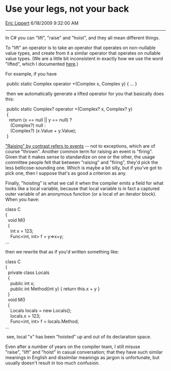 <div id="page">

# Use your legs, not your back

[Eric Lippert](https://social.msdn.microsoft.com/profile/Eric%20Lippert) 6/18/2009 9:32:00 AM

-----

<div id="content">

<div class="mine">

In C\# you can "lift", "raise" and "hoist", and they all mean different things.

To "lift" an operator is to take an operator that operates on non-nullable value types, and create from it a similar operator that operates on nullable value types. (We are a little bit inconsistent in exactly how we use the word "lifted", which I documented [here](http://blogs.msdn.com/ericlippert/archive/2007/06/27/what-exactly-does-lifted-mean.aspx).)

For example, if you have

<span class="code"> </span>

 public static Complex operator +(Complex x, Complex y) { ... }

 then we automatically generate a lifted operator for you that basically does this:

<span class="code"> </span>

 public static Complex? operator +(Complex? x, Complex? y)   
 {  
   return (x == null || y == null) ?  
    (Complex?) null :   
    (Complex?) (x.Value + y.Value);  
 }

["Raising" by contrast refers to events](http://msdn.microsoft.com/en-us/library/wkzf914z\(VS.71\).aspx) -- not to exceptions, which are of course "thrown". Another common term for raising an event is "firing". Given that it makes sense to standardize on one or the other, the usage committee people felt that between "raising" and "firing", they'd pick the less bellicose-sounding one. Which is maybe a bit silly, but if you've got to pick one, then I suppose that's as good a criterion as any.

Finally, "hoisting" is what we call it when the compiler emits a field for what looks like a local variable, because that local variable is in fact a captured outer variable of an anonymous function (or a local of an iterator block). When you have:

<span class="code"> </span>

class C  
{  
  void M()  
  {  
    int x = 123;  
    Func\<int, int\> f = y=\>x+y;  
...

then we rewrite that as if you'd written something like:

<span class="code"> </span>

class C  
{  
  private class Locals  
  {  
    public int x;  
    public int Method(int y) { return this.x + y }  
  }  
  void M()  
  {  
    Locals locals = new Locals();  
    locals.x = 123;  
    Func\<int, int\> f = locals.Method;  
...

 see, local "x" has been "hoisted" up and out of its declaration space.

Even after a number of years on the compiler team, I still misuse "raise", "lift" and "hoist" in casual conversation; that they have such similar meanings in English and dissimilar meanings as jargon is unfortunate, but usually doesn't result in too much confusion.

</div>

</div>

</div>

